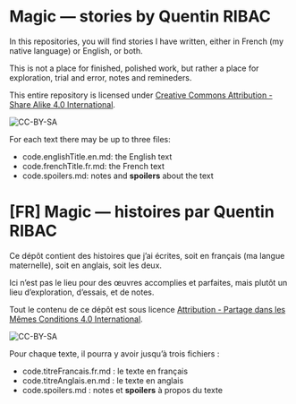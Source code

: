 # Magic — stories by Quentin RIBAC
In this repositories, you will find stories I have written, either in French (my native language) or English, or both.

This is not a place for finished, polished work, but rather a place for exploration, trial and error, notes and remineders.

This entire repository is licensed under [Creative Commons Attribution - Share Alike 4.0 International](https://creativecommons.org/licenses/by-sa/4.0/).

![CC-BY-SA](https://i.creativecommons.org/l/by-sa/4.0/88x31.png)

For each text there may be up to three files:

- code.englishTitle.en.md: the English text
- code.frenchTitle.fr.md: the French text
- code.spoilers.md: notes and **spoilers** about the text

# [FR] Magic — histoires par Quentin RIBAC
Ce dépôt contient des histoires que j’ai écrites, soit en français (ma langue maternelle), soit en anglais, soit les deux.

Ici n’est pas le lieu pour des œuvres accomplies et parfaites, mais plutôt un lieu d’exploration, d’essais, et de notes.

Tout le contenu de ce dépôt est sous licence [Attribution - Partage dans les Mêmes Conditions 4.0 International](https://creativecommons.org/licenses/by-sa/4.0/).

![CC-BY-SA](https://i.creativecommons.org/l/by-sa/4.0/88x31.png)

Pour chaque texte, il pourra y avoir jusqu’à trois fichiers :

- code.titreFrancais.fr.md : le texte en français
- code.titreAnglais.en.md : le texte en anglais
- code.spoilers.md : notes et **spoilers** à propos du texte
